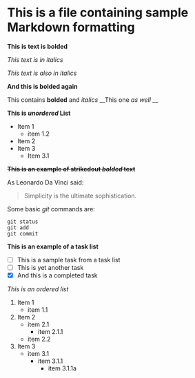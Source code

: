 # This is a file containing sample Markdown formatting

**This is text is bolded**

*This text is in italics*

_This text is also in italics_

__And this is bolded again__

This contains **bolded** and _italics_ 
	__This one _as well_ __

**This is *unordered* List**

* Item 1
  * item 1.2
* Item 2
* Item 3
  * Item 3.1 
  
**~~This is an example of strikedout _bolded_ text~~**

As Leonardo Da Vinci said: 

> Simplicity
> is the ultimate sophistication. 


Some basic _git_ commands are: 
    
    git status
    git add
    git commit
    
 **This is an example of a task list**
 
- [ ] This is a sample task from a task list
- [ ] This is yet another task
- [X] And this is a completed task

 _This is an ordered list_ 
 
 1. Item 1
    * item 1.1
 2. Item 2
    * item 2.1
      * item 2.1.1
    * item 2.2
 3. Item 3 
    * item 3.1
      * item 3.1.1
        * item 3.1.1a

